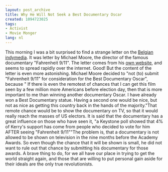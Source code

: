 ```yaml
---
layout: post_archive
title: Why He Will Not Seek a Best Documentary Oscar
created: 1094723025
tags:
- Activist
- Movie Monger
lang: nl
---
```

This morning I was a bit surprised to find a strange letter on the [Belgian indymedia](http://www.indymedia.be). It was letter by Michael Moore, the director of the famous documentary "Fahrenheit 9/11". The letter comes from his [own website](http://www.michaelmoore.com/), and seems to spread rapidly over the internet. Good! But the content of the letter is even more astonishing. Michael Moore decided to "not (to) submit "Fahrenheit 9/11" for consideration for the Best Documentary Oscar", because " If there is even the remotest of chances that I can get this film seen by a few million more Americans before election day, then that is more important to me than winning another documentary Oscar. I have already won a Best Documentary statue. Having a second one would be nice, but not as nice as getting this country back in the hands of the majority."That remote chance would be to show the documentary on TV, so that it would really reach the masses of US electors. It is said that the documentary has a great influence on those who have seen it, "a Keystone poll showed that 4% of Kerry's support has come from people who decided to vote for him AFTER seeing "Fahrenheit 9/11""The problem is, that a documentary is not allowed to be shown on television in the nine months before the Academy Awards. So even though the chance that it will be shown is small, he did not want to rule out that chance by submitting his documentary for those awards. A brave thing to do, for we all have our place in trying to get the world straight again, and those that are willing to put personal gain aside for their ideals are the only true revolutionists. 
